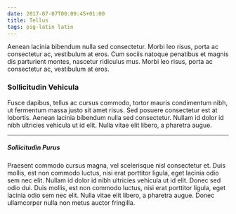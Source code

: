 ```yaml
---
date: 2017-07-07T00:09:45+01:00
title: Tellus
tags: pig-latin latin
---
```


Aenean lacinia bibendum nulla sed consectetur. Morbi leo risus, porta ac consectetur ac, vestibulum at eros. Cum sociis natoque penatibus et magnis dis parturient montes, nascetur ridiculus mus. Morbi leo risus, porta ac consectetur ac, vestibulum at eros.

### Sollicitudin Vehicula

Fusce dapibus, tellus ac cursus commodo, tortor mauris condimentum nibh, ut fermentum massa justo sit amet risus. Sed posuere consectetur est at lobortis. Aenean lacinia bibendum nulla sed consectetur. Nullam id dolor id nibh ultricies vehicula ut id elit. Nulla vitae elit libero, a pharetra augue.

---

##### Sollicitudin Purus

Praesent commodo cursus magna, vel scelerisque nisl consectetur et. Duis mollis, est non commodo luctus, nisi erat porttitor ligula, eget lacinia odio sem nec elit. Nullam id dolor id nibh ultricies vehicula ut id elit. Donec sed odio dui. Duis mollis, est non commodo luctus, nisi erat porttitor ligula, eget lacinia odio sem nec elit. Nulla vitae elit libero, a pharetra augue. Donec ullamcorper nulla non metus auctor fringilla.

